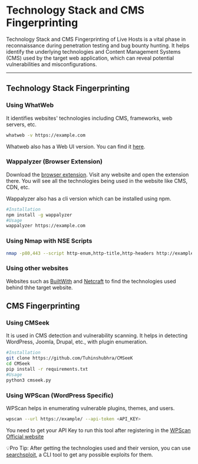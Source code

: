 # Technology Stack and CMS Fingerprinting
Technology Stack and CMS Fingerprinting of Live Hosts is a vital phase in reconnaissance during penetration testing and bug bounty hunting. It helps identify the underlying technologies and Content Management Systems (CMS) used by the target web application, which can reveal potential vulnerabilities and misconfigurations.

---

## Technology Stack Fingerprinting

### Using WhatWeb
It identifies websites' technologies including CMS, frameworks, web servers, etc.
  ```bash
  whatweb -v https://example.com
  ```
Whatweb also has a Web UI version. You can find it [here](https://www.whatweb.net/?trk=public_post-text).

### Wappalyzer (Browser Extension)
Download the [browser extension](https://chromewebstore.google.com/detail/wappalyzer-technology-pro/gppongmhjkpfnbhagpmjfkannfbllamg).
Visit any website and open the extension there. You will see all the technologies being used in the website like CMS, CDN, etc.

Wappalyzer also has a cli version which can be installed using npm.
  ```bash
  #Installation
  npm install -g wappalyzer
  #Usage
  wappalyzer https://example.com
  ```

### Using Nmap with NSE Scripts
  ```bash
  nmap -p80,443 --script http-enum,http-title,http-headers http://example.com
  ```

### Using other websites
Websites such as [BuiltWith](https://builtwith.com) and [Netcraft](https://sitereport.netcraft.com) to find the technologies used behind thhe target website.

## CMS Fingerprinting

### Using CMSeek
It is used in CMS detection and vulnerability scanning. It helps in detecting WordPress, Joomla, Drupal, etc., with plugin enumeration.
  ```bash
  #Installation
  git clone https://github.com/Tuhinshubhra/CMSeeK
  cd CMSeek
  pip install -r requirements.txt
  #Usage
  python3 cmseek.py
  ```

### Using WPScan (WordPress Specific)
WPScan helps in enumerating vulnerable plugins, themes, and users.
  ```bash
  wpscan --url https://example/ --api-token <API_KEY>
  ```
You need to get your API Key to run this tool after registering in the [WPScan Official website](https://wpscan.com/)

💡Pro Tip:
After getting the technologies used and their version, you can use [searchsploit](https://www.exploit-db.com/searchsploit), a CLI tool to get any possible exploits for them.